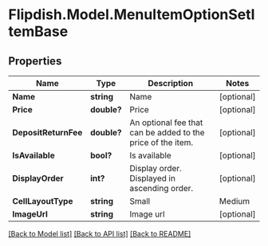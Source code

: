# Flipdish.Model.MenuItemOptionSetItemBase
## Properties

Name | Type | Description | Notes
------------ | ------------- | ------------- | -------------
**Name** | **string** | Name | [optional] 
**Price** | **double?** | Price | [optional] 
**DepositReturnFee** | **double?** | An optional fee that can be added to the price of the item. | [optional] 
**IsAvailable** | **bool?** | Is available | [optional] 
**DisplayOrder** | **int?** | Display order. Displayed in ascending order. | [optional] 
**CellLayoutType** | **string** | Small | Medium | Large  Affects the layout of the menu. | [optional] 
**ImageUrl** | **string** | Image url | [optional] 

[[Back to Model list]](../README.md#documentation-for-models) [[Back to API list]](../README.md#documentation-for-api-endpoints) [[Back to README]](../README.md)

